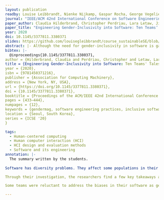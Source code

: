 ```yaml
---
layout: publication
readby: Louise Leibbrandt, Nienke Nijkamp, Gaspar Rocha, George Vegelien
journal: "IEEE/ACM 42nd International Conference on Software Engineering (ICSE)"
paper_author: Claudia Hilderbrand, Christopher Perdriau, Lara Letaw, Jillian Emard, Zoe Steine-Hanson, Margaret Burnet, Anita Sarma
paper_title: "Engineering Gender-Inclusivity into Software: Ten Teams’ Tales from the Trenches"
year: 2020
doi: 10.1145/3377811.3380371
slides: https://github.com/louisegleibbrandt/course_sustainableSE/blob/main/_literature_review_2023/Group%202.pptx.pdf
abstract: |- Although the need for gender-inclusivity in software is gaining attention among SE researchers and SE practitioners, and at least one method (GenderMag) has been published to help, little has been reported on how to make such methods work in real-world settings. Real-world teams are ever-mindful of the practicalities of adding new methods on top of their existing processes. For example, how can they keep the time costs viable? How can they maximize impacts of using it? What about controversies that can arise in talking about gender? To find out how software teams "in the trenches" handle these and similar questions, we collected the GenderMag-based processes of 10 real-world software teams---more than 50 people---for periods ranging from 5 months to 3.5 years. We present these teams' insights and experiences in the form of 9 practices, 2 potential pitfalls, and 2 open issues, so as to provide their insights to other real-world software teams trying to engineer gender-inclusivity into their software products.
bibtex: |-
  @inproceedings{10.1145/3377811.3380371,
author = {Hilderbrand, Claudia and Perdriau, Christopher and Letaw, Lara and Emard, Jillian and Steine-Hanson, Zoe and Burnett, Margaret and Sarma, Anita},
title = {Engineering Gender-Inclusivity into Software: Ten Teams' Tales from the Trenches},
year = {2020},
isbn = {9781450371216},
publisher = {Association for Computing Machinery},
address = {New York, NY, USA},
url = {https://doi.org/10.1145/3377811.3380371},
doi = {10.1145/3377811.3380371},
booktitle = {Proceedings of the ACM/IEEE 42nd International Conference on Software Engineering},
pages = {433–444},
numpages = {12},
keywords = {gendermag, software engineering practices, inclusive software},
location = {Seoul, South Korea},
series = {ICSE '20}
}

tags:
  - Human-centered computing
  - Human computer interaction (HCI)
  - HCI design and evaluation methods
  - Software and its engineering
annotation: |-
  The summary written by the students.
  
Software has diversity problems. They affect some populations in their ability to be productive with, or even use software. A lot of these issues are related to gender inclusivity. Although there are proven methods on how to engineer gender inclusivity into software, there are few studies on the real-world application of these methods.This paper provides an evaluation of GenderMag, a software inspection method to include gender inclusivity in software engineering. GenderMag evaluates user stories using 3 personas: Tim, Pat, and Abi. The personas are walked through the steps in the user stories using a Cognitive Walkthrough, asking several subquestions designed to consider the persona's possible issues with each step. The researchers investigate the integration of GenderMag into real-world teams’ practices through an Action Research based investigation. The research follows 10 software teams, 4 university based and 6 from companies. 

Through their investigation, the researchers find a few key takeaways and pitfalls when integrating GenderMag into existing software projects. Abi’s persona was most helpful in identifying possible pitfalls in the designed software. Her persona helped developers think about underlying problems they otherwise might have missed. Aside from evaluation, Abi’s persona turned out to be a useful communication tool. The investigation found that it was uncomfortable to talk about gender-based design issues. By thinking about what Abi might be able or not able to do, developers could talk and think about the shortcomings in their software without their own egos getting in the way. Another interesting takeaway was that Abi seemed to represent the most inclusive persona. By focusing on the Abi persona first, teams were able to create a more accessible product for a diverse userbase. Including many team members in learning sessions seemed useful, as more people became familiar with the method. Furthermore, in evaluation sessions, teams with many individuals had more perspectives brought up, which increased the completeness of the evaluation. However, this did slow down the process and so was deemed infeasible. These findings indicate that learning and doing have different goals and both gain value from adapting team size.The presence of decision-makers in learning sessions also showed good results, as teams without decision-making power were sometimes unable to communicate the need to fix these problems to the decision-makers, reducing productivity and efficacy.

Some teams were reluctant to address the biases in their software as gender biases, which falls in line with previous reports of teams wanting to “talk about gender without talking about gender”. The paper suggested that a further abstraction beyond gender to computer efficacy may resolve the issues that software teams had with the gendering the personas.

---
```


<!--mandatory fields: paper_title, readby, paper_author, journal, year, doi or preprint or arxiv, slides (if you have), abstract, annotation -->

